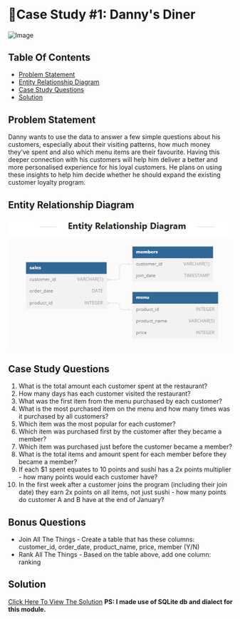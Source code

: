 # 🍜Case Study #1: Danny's Diner

<img src="https://8weeksqlchallenge.com/images/case-study-designs/1.png" align="center" alt="Image" width="450" height="450">

## Table Of Contents

- [Problem Statement](#problem-statement)
- [Entity Relationship Diagram](#entity-relationship-diagram)
- [Case Study Questions](#case-study-questions)
- [Solution](#solution)

## Problem Statement

Danny wants to use the data to answer a few simple questions about his customers, especially about their visiting patterns, how much money they’ve spent and also which menu items are their favourite. Having this deeper connection with his customers will help him deliver a better and more personalised experience for his loyal customers. He plans on using these insights to help him decide whether he should expand the existing customer loyalty program.

## Entity Relationship Diagram

![ERD](../img/ERD.PNG)

## Case Study Questions

1. What is the total amount each customer spent at the restaurant?
2. How many days has each customer visited the restaurant?
3. What was the first item from the menu purchased by each customer?
4. What is the most purchased item on the menu and how many times was it purchased by all customers?
5. Which item was the most popular for each customer?
6. Which item was purchased first by the customer after they became a member?
7. Which item was purchased just before the customer became a member?
8. What is the total items and amount spent for each member before they became a member?
9. If each $1 spent equates to 10 points and sushi has a 2x points multiplier - how many points would each customer have?
10. In the first week after a customer joins the program (including their join date) they earn 2x points on all items, not just sushi - how many points do customer A and B have at the end of January?

## Bonus Questions

- Join All The Things - Create a table that has these columns: customer_id, order_date, product_name, price, member (Y/N)
- Rank All The Things - Based on the table above, add one column: ranking

## Solution

[Click Here To View The Solution](./queries.ipynb) **PS: I made use of SQLite db and dialect for this module.**
